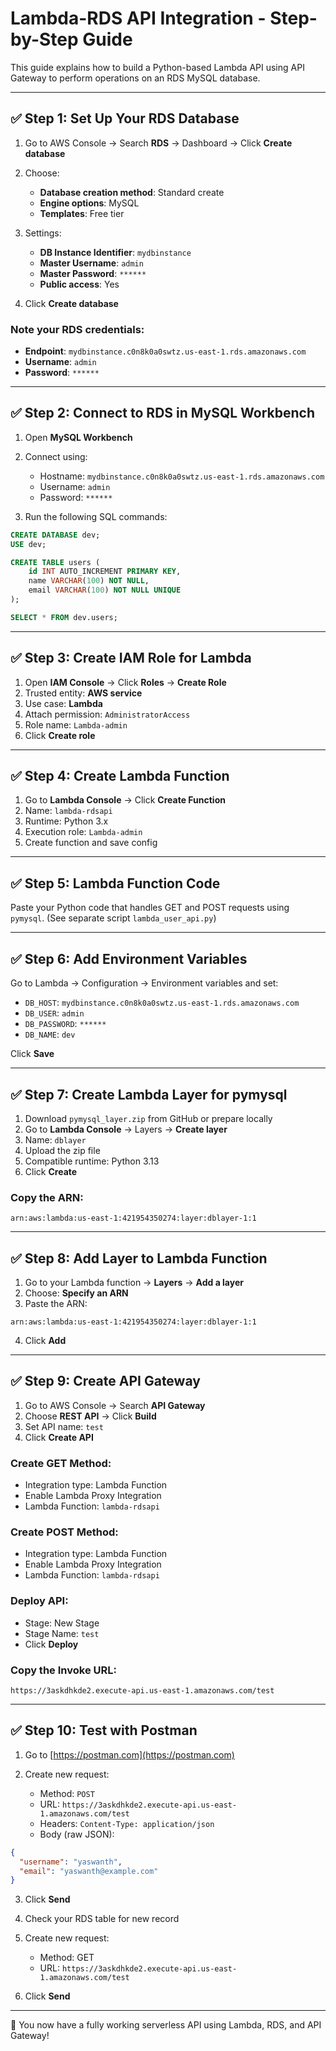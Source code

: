 # Lambda-RDS API Integration - Step-by-Step Guide

This guide explains how to build a Python-based Lambda API using API Gateway to perform operations on an RDS MySQL database.

---

## ✅ Step 1: Set Up Your RDS Database

1. Go to AWS Console → Search **RDS** → Dashboard → Click **Create database**
2. Choose:

   * **Database creation method**: Standard create
   * **Engine options**: MySQL
   * **Templates**: Free tier
3. Settings:

   * **DB Instance Identifier**: `mydbinstance`
   * **Master Username**: `admin`
   * **Master Password**: `******`
   * **Public access**: Yes
4. Click **Create database**

### Note your RDS credentials:

* **Endpoint**: `mydbinstance.c0n8k0a0swtz.us-east-1.rds.amazonaws.com`
* **Username**: `admin`
* **Password**: `******`

---

## ✅ Step 2: Connect to RDS in MySQL Workbench

1. Open **MySQL Workbench**

2. Connect using:

   * Hostname: `mydbinstance.c0n8k0a0swtz.us-east-1.rds.amazonaws.com`
   * Username: `admin`
   * Password: `******`

3. Run the following SQL commands:

```sql
CREATE DATABASE dev;
USE dev;

CREATE TABLE users (
    id INT AUTO_INCREMENT PRIMARY KEY,
    name VARCHAR(100) NOT NULL,
    email VARCHAR(100) NOT NULL UNIQUE
);

SELECT * FROM dev.users;
```

---

## ✅ Step 3: Create IAM Role for Lambda

1. Open **IAM Console** → Click **Roles** → **Create Role**
2. Trusted entity: **AWS service**
3. Use case: **Lambda**
4. Attach permission: `AdministratorAccess`
5. Role name: `Lambda-admin`
6. Click **Create role**

---

## ✅ Step 4: Create Lambda Function

1. Go to **Lambda Console** → Click **Create Function**
2. Name: `lambda-rdsapi`
3. Runtime: Python 3.x
4. Execution role: `Lambda-admin`
5. Create function and save config

---

## ✅ Step 5: Lambda Function Code

Paste your Python code that handles GET and POST requests using `pymysql`. (See separate script `lambda_user_api.py`)

---

## ✅ Step 6: Add Environment Variables

Go to Lambda → Configuration → Environment variables and set:

* `DB_HOST`: `mydbinstance.c0n8k0a0swtz.us-east-1.rds.amazonaws.com`
* `DB_USER`: `admin`
* `DB_PASSWORD`: `******`
* `DB_NAME`: `dev`

Click **Save**

---

## ✅ Step 7: Create Lambda Layer for pymysql

1. Download `pymysql_layer.zip` from GitHub or prepare locally
2. Go to **Lambda Console** → Layers → **Create layer**
3. Name: `dblayer`
4. Upload the zip file
5. Compatible runtime: Python 3.13
6. Click **Create**

### Copy the ARN:

```
arn:aws:lambda:us-east-1:421954350274:layer:dblayer-1:1
```

---

## ✅ Step 8: Add Layer to Lambda Function

1. Go to your Lambda function → **Layers** → **Add a layer**
2. Choose: **Specify an ARN**
3. Paste the ARN:

```
arn:aws:lambda:us-east-1:421954350274:layer:dblayer-1:1
```

4. Click **Add**

---

## ✅ Step 9: Create API Gateway

1. Go to AWS Console → Search **API Gateway**
2. Choose **REST API** → Click **Build**
3. Set API name: `test`
4. Click **Create API**

### Create GET Method:

* Integration type: Lambda Function
* Enable Lambda Proxy Integration
* Lambda Function: `lambda-rdsapi`

### Create POST Method:

* Integration type: Lambda Function
* Enable Lambda Proxy Integration
* Lambda Function: `lambda-rdsapi`

### Deploy API:

* Stage: New Stage
* Stage Name: `test`
* Click **Deploy**

### Copy the Invoke URL:

```
https://3askdhkde2.execute-api.us-east-1.amazonaws.com/test
```

---

## ✅ Step 10: Test with Postman

1. Go to [https://postman.com](https://postman.com)
2. Create new request:

   * Method: `POST`
   * URL: `https://3askdhkde2.execute-api.us-east-1.amazonaws.com/test`
   * Headers: `Content-Type: application/json`
   * Body (raw JSON):

```json
{
  "username": "yaswanth",
  "email": "yaswanth@example.com"
}
```

3. Click **Send**
4. Check your RDS table for new record
5. Create new request:

   * Method: GET
   * URL: `https://3askdhkde2.execute-api.us-east-1.amazonaws.com/test`
6. Click **Send**

---

🎉 You now have a fully working serverless API using Lambda, RDS, and API Gateway!
